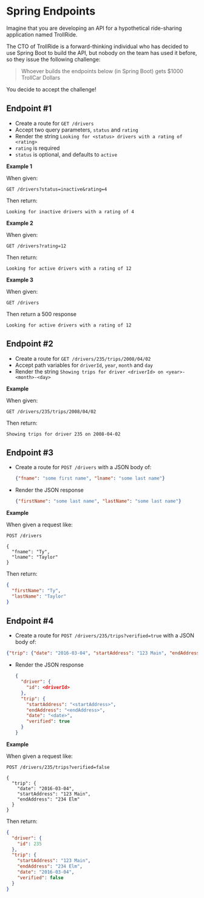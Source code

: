 # Spring Endpoints

Imagine that you are developing an API for a hypothetical ride-sharing application named TrollRide.

The CTO of TrollRide is a forward-thinking individual who has decided to use Spring Boot to build the API, but nobody on the team has used it before, so they issue the following challenge:

> Whoever builds the endpoints below (in Spring Boot) gets $1000 TrollCar Dollars

You decide to accept the challenge!

## Endpoint #1

- Create a route for `GET /drivers`
- Accept two query parameters, `status` and `rating`
- Render the string `Looking for <status> drivers with a rating of <rating>`
- `rating` is required
- `status` is optional, and defaults to `active`

**Example 1**

When given:

```
GET /drivers?status=inactive&rating=4
```

Then return:

```
Looking for inactive drivers with a rating of 4
```

**Example 2**

When given:

```
GET /drivers?rating=12
```

Then return:

```
Looking for active drivers with a rating of 12
```

**Example 3**

When given:

```
GET /drivers
```

Then return a 500 response

```
Looking for active drivers with a rating of 12
```


## Endpoint #2

- Create a route for `GET /drivers/235/trips/2008/04/02`
- Accept path variables for `driverId`, `year`, `month` and `day`
- Render the string `Showing trips for driver <driverId> on <year>-<month>-<day>`

**Example**

When given:

```
GET /drivers/235/trips/2008/04/02
```

Then return:

```
Showing trips for driver 235 on 2008-04-02
```

## Endpoint #3

- Create a route for `POST /drivers` with a JSON body of:

  ```json
  {"fname": "some first name", "lname": "some last name"}
  ```
- Render the JSON response

  ```json
  {"firstName": "some last name", "lastName": "some last name"}
  ```

**Example**

When given a request like:

```
POST /drivers

{
  "fname": "Ty", 
  "lname": "Taylor"
}
```

Then return:

```json
{
  "firstName": "Ty",
  "lastName": "Taylor"
}
```

## Endpoint #4

- Create a route for `POST /drivers/235/trips?verified=true` with a JSON body of:
 
 ```json
 {"trip": {"date": "2016-03-04", "startAddress": "123 Main", "endAddress": "234 Elm"}}
 ```
- Render the JSON response 

  ```json
  {
    "driver": {
      "id": <driverId> 
    },
    "trip": {
      "startAddress": "<startAddress>",
      "endAddress": "<endAddress>",
      "date": "<date>",
      "verified": true
    }
  }
  ```

**Example**

When given a request like:

```
POST /drivers/235/trips?verified=false

{
  "trip": {
    "date": "2016-03-04", 
    "startAddress": "123 Main", 
    "endAddress": "234 Elm"
  }
}
```

Then return:

```json
{
  "driver": {
    "id": 235 
  },
  "trip": {
    "startAddress": "123 Main",
    "endAddress": "234 Elm",
    "date": "2016-03-04",
    "verified": false
  }
}
```
